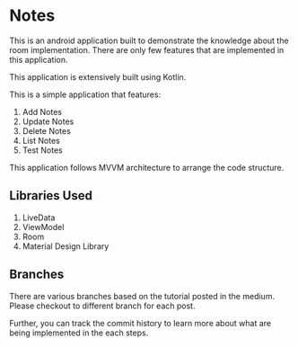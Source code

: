 # Notes
This is an android application built to demonstrate the knowledge about the room implementation. There are only few features that are
implemented in this application.

This application is extensively built using Kotlin. 

This is a simple application that features:
1. Add Notes
2. Update Notes
3. Delete Notes
4. List Notes
5. Test Notes

This application follows MVVM architecture to arrange the code structure.

## Libraries Used
1. LiveData
2. ViewModel
3. Room
4. Material Design Library

## Branches
There are various branches based on the tutorial posted in the medium. Please checkout to different branch for each post.

Further, you can track the commit history to learn more about what are being implemented in the each steps.


